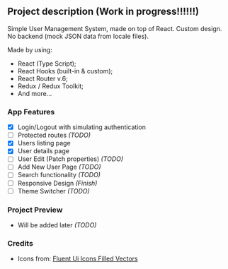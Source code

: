 ## Project description (Work in progress!!!!!!)

Simple User Management System, made on top of React. Custom design. No backend (mock JSON data from locale files).

Made by using:
- React (Type Script);
- React Hooks (built-in & custom);
- React Router v.6;
- Redux / Redux Toolkit;
- And more...

### App Features

- [x] Login/Logout with simulating authentication 
- [ ] Protected routes *(TODO)*
- [x] Users listing page
- [x] User details page
- [ ] User Edit (Patch properties) *(TODO)*
- [ ] Add New User Page *(TODO)*
- [ ] Search functionality *(TODO)*
- [ ] Responsive Design *(Finish)*
- [ ] Theme Switcher *(TODO)*

### Project Preview

- Will be added later *(TODO)*

### Credits

- Icons from: [Fluent Ui Icons Filled Vectors](https://www.svgrepo.com/collection/fluent-ui-icons-filled/1)